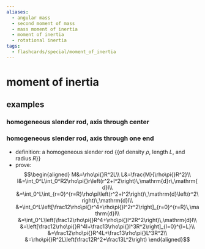 ```yaml
---
aliases:
  - angular mass
  - second moment of mass
  - mass moment of inertia
  - moment of inertia
  - rotational inertia
tags:
  - flashcards/special/moment_of_inertia
---
```


# moment of inertia

## examples

### homogeneous slender rod, axis through center


### homogeneous slender rod, axis through one end

- definition: a homogeneous slender rod {{of density $\rho$, length $L$, and radius $R$}}
- prove: $$\begin{aligned}
M&=\rho\pi{}R^2L\\
L&=\frac{M}{\rho\pi{}R^2}\\
I&=\int_0^L\int_0^R2\rho\pi{}r\left(r^2+l^2\right)\,\mathrm{d}r\,\mathrm{d}l\\
&=\int_0^L\int_{r=0}^{r=R}\rho\pi\left(r^2+l^2\right)\,\mathrm{d}\left(r^2\right)\,\mathrm{d}l\\
&=\int_0^L\left[\frac12\rho\pi{}r^4+\rho\pi{}l^2r^2\right]_{r=0}^{r=R}\,\mathrm{d}l\\
&=\int_0^L\left(\frac12\rho\pi{}R^4+\rho\pi{}l^2R^2\right)\,\mathrm{d}l\\
&=\left[\frac12\rho\pi{}R^4l+\frac13\rho\pi{}l^3R^2\right]_{l=0}^{l=L}\\
&=\frac12\rho\pi{}R^4L+\frac13\rho\pi{}L^3R^2\\
&=\rho\pi{}R^2L\left(\frac12R^2+\frac13L^2\right)
\end{aligned}$$
